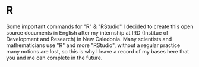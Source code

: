 R
=

Some important commands for "R" &amp; "RStudio"
I decided to create this open source documents in English after my internship at IRD (Institue of Development and Research) in New Caledonia. Many scientists and mathematicians use "R" and more "RStudio", without a regular practice many notions are lost, so this is why I leave a record of my bases here that you and me can complete in the future.
